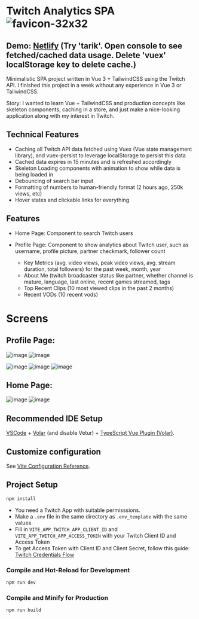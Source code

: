 # Twitch Analytics SPA ![favicon-32x32](https://user-images.githubusercontent.com/48995019/235028996-1f739050-b8a9-4618-ad5d-4f3ed03ba6dc.png)

## Demo: [Netlify](https://twich-analytics-spa.netlify.app/) (Try 'tarik'. Open console to see fetched/cached data usage. Delete 'vuex' localStorage key to delete cache.)

Minimalistic SPA project written in Vue 3 + TailwindCSS using the Twitch API. I finished this project in a week without any experience in Vue 3 or TailwindCSS. 

Story: I wanted to learn Vue + TailwindCSS and production concepts like skeleton components, caching in a store, and just make a nice-looking application along with my interest in Twitch.

## Technical Features
- Caching all Twitch API data fetched using Vuex (Vue state management library), and vuex-persist to leverage localStorage to persist this data
- Cached data expires in 15 minutes and is refreshed accordingly
- Skeleton Loading components with animation to show while data is being loaded in
- Debouncing of search bar input
- Formatting of numbers to human-friendly format (2 hours ago, 250k views, etc)
- Hover states and clickable links for everything

## Features
* Home Page: Component to search Twitch users 

* Profile Page: Component to show analytics about Twitch user, such as username, profile picture, partner checkmark, follower count
    * Key Metrics (avg. video views, peak video views, avg. stream duration, total followers) for the past week, month, year
    * About Me (twitch broadcaster status like partner, whether channel is mature, language, last online, recent games streamed, tags
    * Top Recent Clips (10 most viewed clips in the past 2 months)
    * Recent VODs (10 recent vods)

# Screens

## Profile Page:
![image](https://user-images.githubusercontent.com/48995019/235028765-388ec821-2f83-4464-b299-4bbc6b10cfc6.png)
![image](https://user-images.githubusercontent.com/48995019/235032951-faac5b18-21aa-410c-a961-1d9e861fb888.png)

![image](https://user-images.githubusercontent.com/48995019/235030269-ad393813-b436-4a92-8346-4631ecb95f04.png)
![image](https://user-images.githubusercontent.com/48995019/235029553-098eab09-ed40-45eb-b744-68eb19d76ef5.png)
![image](https://user-images.githubusercontent.com/48995019/235030161-432aa40e-8bdd-42cd-bf0e-aedd6abea260.png)

## Home Page:
 
![image](https://user-images.githubusercontent.com/48995019/235030315-13f46c2f-0e93-4ac8-8cb9-2024a3640ace.png)
![image](https://user-images.githubusercontent.com/48995019/235030345-5eea99bc-a466-4a9d-a8ac-5d01a5f0c72f.png)

## Recommended IDE Setup

[VSCode](https://code.visualstudio.com/) + [Volar](https://marketplace.visualstudio.com/items?itemName=Vue.volar) (and disable Vetur) + [TypeScript Vue Plugin (Volar)](https://marketplace.visualstudio.com/items?itemName=Vue.vscode-typescript-vue-plugin).

## Customize configuration

See [Vite Configuration Reference](https://vitejs.dev/config/).

## Project Setup

```sh
npm install
```

- You need a Twitch App with suitable permisssions. 
- Make a ```.env``` file in the same directory as ```.env_template``` with the same values. 
- Fill in ```VITE_APP_TWITCH_APP_CLIENT_ID``` and ```VITE_APP_TWITCH_APP_ACCESS_TOKEN``` with your Twitch Client ID and Access Token 
- To get Access Token with Client ID and Client Secret, follow this guide: [Twitch Credentials Flow](https://dev.twitch.tv/docs/authentication/getting-tokens-oauth/#client-credentials-grant-flow)


### Compile and Hot-Reload for Development

```sh
npm run dev
```

### Compile and Minify for Production

```sh
npm run build
```
